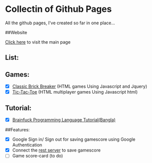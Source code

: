 Collectin of Github Pages
==================
All the github pages, I've created so far in one place...

##Website

[Click here](http://wasi0013.github.io/) to visit the main page  

List:
---------

Games:
---------

- [x] [Classic Brick Breaker](http://wasi0013.github.io/Brick) (HTML games Using Javascript and Jquery)
- [x] [Tic-Tac-Toe](http://wasi0013.github.io/tic-tac-toe) (HTML multiplayer games Using Javascript html)

Tutorial:
-----------

- [x] [Brainfuck Programming Language Tutorial(Bangla)](http://wasi0013.github.io/Bangla-Brainfuck-tutorial/)

##Features:

- [x] Google Sign in/ Sign out for saving gamescore using Google Authentication
- [x] Connect the [rest server](https://github.com/pyprism/Hiren-game) to save gamescore
- [ ] Game score-card (to do)